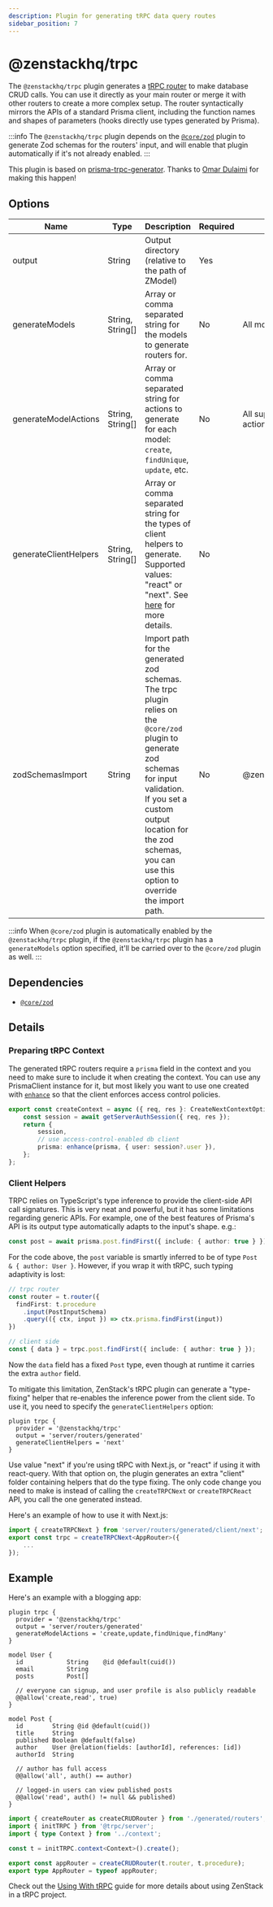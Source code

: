 ```yaml
---
description: Plugin for generating tRPC data query routes
sidebar_position: 7
---
```


# @zenstackhq/trpc

The `@zenstackhq/trpc` plugin generates a [tRPC router](https://trpc.io/docs/router) to make database CRUD calls. You can use it directly as your main router or merge it with other routers to create a more complex setup. The router syntactically mirrors the APIs of a standard Prisma client, including the function names and shapes of parameters (hooks directly use types generated by Prisma). 

:::info
The `@zenstackhq/trpc` plugin depends on the [`@core/zod`](/docs/reference/plugins/zod) plugin to generate Zod schemas for the routers' input, and will enable that plugin automatically if it's not already enabled.
:::

This plugin is based on [prisma-trpc-generator](https://github.com/omar-dulaimi/prisma-trpc-generator). Thanks to [Omar Dulaimi](https://github.com/omar-dulaimi) for making this happen!

## Options

| Name   | Type   | Description      | Required | Default |
| ------ | ------ | ---------------- | -------- | ------- |
| output | String | Output directory (relative to the path of ZModel) | Yes      | |
| generateModels | String, String[] | Array or comma separated string for the models to generate routers for. | No      | All models |
| generateModelActions | String, String[] | Array or comma separated string for actions to generate for each model: `create`, `findUnique`, `update`, etc. | No      | All supported Prisma actions |
| generateClientHelpers | String, String[] | Array or comma separated string for the types of client helpers to generate. Supported values: "react" or "next". See [here](#client-helpers) for more details. | No      | |
| zodSchemasImport | String | Import path for the generated zod schemas. The trpc plugin relies on the `@core/zod` plugin to generate zod schemas for input validation. If you set a custom output location for the zod schemas, you can use this option to override the import path. | No      | @zenstackhq/runtime/zod |

:::info
When `@core/zod` plugin is automatically enabled by the `@zenstackhq/trpc` plugin, if the `@zenstackhq/trpc` plugin has a `generateModels` option specified, it'll be carried over to the `@core/zod` plugin as well.
:::

## Dependencies

- [`@core/zod`](/docs/reference/plugins/zod)

## Details

### Preparing tRPC Context

The generated tRPC routers require a `prisma` field in the context and you need to make sure to include it when creating the context. You can use any PrismaClient instance for it, but most likely you want to use one created with [`enhance`](/docs/reference/runtime-api#enhance) so that the client enforces access control policies.

```ts
export const createContext = async ({ req, res }: CreateNextContextOptions) => {
    const session = await getServerAuthSession({ req, res });
    return {
        session,
        // use access-control-enabled db client
        prisma: enhance(prisma, { user: session?.user }),
    };
};
```

### Client Helpers

TRPC relies on TypeScript's type inference to provide the client-side API call signatures. This is very neat and powerful, but it has some limitations regarding generic APIs. For example, one of the best features of Prisma's API is its output type automatically adapts to the input's shape. e.g.:

```ts
const post = await prisma.post.findFirst({ include: { author: true } });
```

For the code above, the `post` variable is smartly inferred to be of type `Post & { author: User }`. However, if you wrap it with tRPC, such typing adaptivity is lost:

```ts
// trpc router
const router = t.router({
  findFirst: t.procedure
    .input(PostInputSchema)
    .query(({ ctx, input }) => ctx.prisma.findFirst(input))
})

// client side
const { data } = trpc.post.findFirst({ include: { author: true } });
```

Now the `data` field has a fixed `Post` type, even though at runtime it carries the extra `author` field.

To mitigate this limitation, ZenStack's tRPC plugin can generate a "type-fixing" helper that re-enables the inference power from the client side. To use it, you need to specify the `generateClientHelpers` option:

```zmodel
plugin trpc {
  provider = '@zenstackhq/trpc'
  output = 'server/routers/generated'
  generateClientHelpers = 'next'
}
```

Use value "next" if you're using tRPC with Next.js, or "react" if using it with react-query. With that option on, the plugin generates an extra "client" folder containing helpers that do the type fixing. The only code change you need to make is instead of calling the `createTRPCNext` or `createTRPCReact` API, you call the one generated instead.

Here's an example of how to use it with Next.js:

```ts
import { createTRPCNext } from 'server/routers/generated/client/next';
export const trpc = createTRPCNext<AppRouter>({
    ...
});
```

## Example

Here's an example with a blogging app:

```zmodel title='/schema.zmodel'
plugin trpc {
  provider = '@zenstackhq/trpc'
  output = 'server/routers/generated'
  generateModelActions = 'create,update,findUnique,findMany'
}

model User {
  id            String    @id @default(cuid())
  email         String
  posts         Post[]

  // everyone can signup, and user profile is also publicly readable
  @@allow('create,read', true)
}

model Post {
  id        String @id @default(cuid())
  title     String
  published Boolean @default(false)
  author    User @relation(fields: [authorId], references: [id])
  authorId  String

  // author has full access
  @@allow('all', auth() == author)

  // logged-in users can view published posts
  @@allow('read', auth() != null && published)
}
```

```ts title='/server/routers/_app.ts'
import { createRouter as createCRUDRouter } from './generated/routers';
import { initTRPC } from '@trpc/server';
import { type Context } from '../context';

const t = initTRPC.context<Context>().create();

export const appRouter = createCRUDRouter(t.router, t.procedure);
export type AppRouter = typeof appRouter;
```

Check out the [Using With tRPC](/docs/guides/trpc) guide for more details about using ZenStack in a tRPC project.
